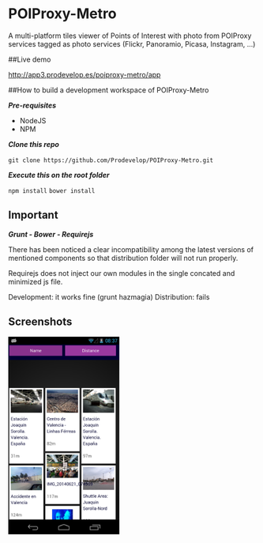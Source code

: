 POIProxy-Metro
==============

A multi-platform tiles viewer of Points of Interest with photo from POIProxy services tagged as photo services (Flickr, Panoramio, Picasa, Instagram, ...)

##Live demo

http://app3.prodevelop.es/poiproxy-metro/app

##How to build a development workspace of POIProxy-Metro

***Pre-requisites***

* NodeJS
* NPM

***Clone this repo***

`git clone https://github.com/Prodevelop/POIProxy-Metro.git`

***Execute this on the root folder***

`npm install`
`bower install`

## Important

***Grunt - Bower - Requirejs***

There has been noticed a clear incompatibility among the latest versions of mentioned components so that distribution folder will not run properly. 

Requirejs does not inject our own modules in the single concated and minimized js file.

Development: it works fine (grunt hazmagia)
Distribution: fails

## Screenshots

<img height=400 src="https://raw.githubusercontent.com/Prodevelop/POIProxy-Metro/master/img/poiproxy-tileviewer01.png" />
